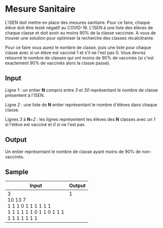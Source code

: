 # Mesure Sanitaire

L'ISEN doit mettre en place des mesures sanitaire. Pour ce faire, chaque élève doit être testé négatif au COVID-19. L'ISEN à une liste des élèves de chaque classe et doit avoir au moins 90% de la classe vaccinée. A vous de trouver une solution pour optimiser la recherche des classes récalcitrante.

Pour ce faire vous aurez le nombre de classe, puis une liste pour chaque classe avec si un élève est vacciné 1 et s'il ne l'est pas 0. Vous devrez retourné le nombre de classes qui ont moins de 90% de vaccinés (si c'est exactement 90% de vaccinés alors la classe passe).

## Input
Ligne *1* : un entier **N** compris entre *3* et *30* représentant le nombre de classe présentent à l'ISEN.

Ligne *2* : une liste de **N** entier représentant le nombre d'élèves dans chaque classe.

Lignes *3* à **N**+*2* : les lignes représentent les élèves des **N** classes avec un *1* si l'élève est vacciné et *0* si ne l'est pas.

## Output
Un entier représentant le nombre de classe ayant moins de 90% de non-vaccinés.

## Sample
| Input                                                                                       | Output                     |
|---------------------------------------------------------------------------------------------|----------------------------|
|3<br/>10 13 7<br/>1 1 1 0 1 1 1 1 1 1<br/>1 1 1 1 1 1 0 1 1 0 1 1 1<br/>1 1 1 1 1 1 1        |1<br/><br/><br/><br/><br/>  |
